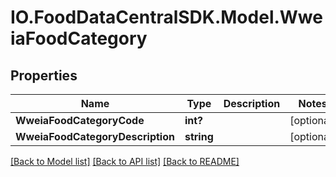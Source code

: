 # IO.FoodDataCentralSDK.Model.WweiaFoodCategory
## Properties

Name | Type | Description | Notes
------------ | ------------- | ------------- | -------------
**WweiaFoodCategoryCode** | **int?** |  | [optional] 
**WweiaFoodCategoryDescription** | **string** |  | [optional] 

[[Back to Model list]](../README.md#documentation-for-models) [[Back to API list]](../README.md#documentation-for-api-endpoints) [[Back to README]](../README.md)

